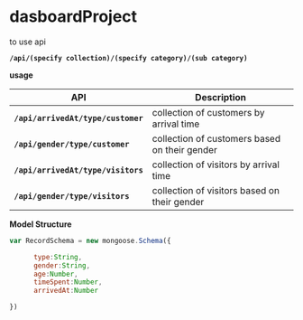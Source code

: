 # dasboardProject

to use api

**`/api/(specify collection)/(specify category)/(sub category)`**


**usage**

 | API                                         | Description|
 |---------------                              | -----------|
 | **`/api/arrivedAt/type/customer`**          | collection of customers by arrival time|
 | **`/api/gender/type/customer`**             | collection of customers based on their gender|
 | **`/api/arrivedAt/type/visitors`**          | collection of visitors by arrival time|
 | **`/api/gender/type/visitors`**             | collection of visitors based on their gender|






**Model Structure**

```javascript
var RecordSchema = new mongoose.Schema({

      type:String,
      gender:String,
      age:Number,
      timeSpent:Number,
      arrivedAt:Number

})
```

